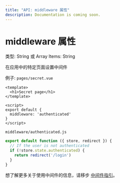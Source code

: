 ```yaml
---
title: "API: middleware 属性"
description: Documentation is coming soon.
---
```


# middleware 属性

类型: String 或 Array
Items: String 

在应用中的特定页面设置中间件 

例子: 
`pages/secret.vue` 
```vue
<template>
  <h1>Secret page</h1>
</template>

<script>
export default {
  middleware: 'authenticated'
}
</script>
```
`middleware/authenticated.js` 
```javascript
export default function ({ store, redirect }) {
  // If the user is not authenticated
  if (!store.state.authenticated) {
    return redirect('/login')
  }
}
``` 

想了解更多关于使用中间件的信息，请移步 [中间件指引](https://nuxtjs.org/guide/routing#middleware)。
